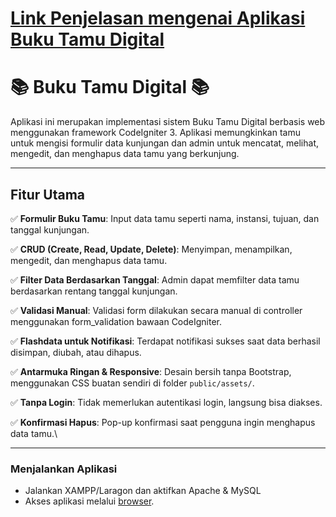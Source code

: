 # [Link Penjelasan mengenai Aplikasi Buku Tamu Digital](https://youtu.be/CRmalhuUr5o)

# 📚 Buku Tamu Digital 📚 

Aplikasi ini merupakan implementasi sistem Buku Tamu Digital berbasis web menggunakan framework CodeIgniter 3. Aplikasi memungkinkan tamu untuk mengisi formulir data kunjungan dan admin untuk mencatat, melihat, mengedit, dan menghapus data tamu yang berkunjung.

---

## Fitur Utama

✅ **Formulir Buku Tamu**: Input data tamu seperti nama, instansi, tujuan, dan tanggal kunjungan.

✅ **CRUD (Create, Read, Update, Delete)**: Menyimpan, menampilkan, mengedit, dan menghapus data tamu.

✅ **Filter Data Berdasarkan Tanggal**: Admin dapat memfilter data tamu berdasarkan rentang tanggal kunjungan.

✅ **Validasi Manual**: Validasi form dilakukan secara manual di controller menggunakan form_validation bawaan CodeIgniter.

✅ **Flashdata untuk Notifikasi**: Terdapat notifikasi sukses saat data berhasil disimpan, diubah, atau dihapus.

✅ **Antarmuka Ringan & Responsive**: Desain bersih tanpa Bootstrap, menggunakan CSS buatan sendiri di folder `public/assets/`.

✅ **Tanpa Login**: Tidak memerlukan autentikasi login, langsung bisa diakses.

✅ **Konfirmasi Hapus**: Pop-up konfirmasi saat pengguna ingin menghapus data tamu.\

---

### Menjalankan Aplikasi

- Jalankan XAMPP/Laragon dan aktifkan Apache & MySQL
- Akses aplikasi melalui [browser](http://localhost/buku-tamu/).
